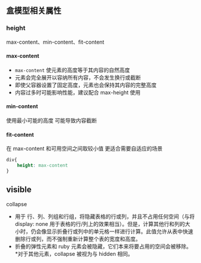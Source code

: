 ## 盒模型相关属性

### height
max-content、min-content、fit-content
#### max-content
- `max-content` 使元素的高度等于其内容的自然高度
- 元素会完全展开以容纳所有内容，不会发生换行或截断
- 即使父容器设置了固定高度，元素也会保持其内容的完整高度
- 内容过多时可能影响性能，建议配合 max-height 使用
#### min-content
使用最小可能的高度
可能导致内容截断
#### fit-content
在 max-content 和可用空间之间取较小值
更适合需要自适应的场景

```css
div{
    height: max-content
}
```


## visible
collapse
* 用于 <table> 行、列、列组和行组，将隐藏表格的行或列，并且不占用任何空间（与将 display: none 用于表格的行/列上的效果相当）。但是，计算其他行和列的大小时，仍会像显示折叠行或列中的单元格一样进行计算。此值允许从表中快速删除行或列，而不强制重新计算整个表的宽度和高度。
* 折叠的弹性元素和 ruby 元素会被隐藏，它们本来将要占用的空间会被移除。
*对于其他元素，collapse 被视为与 hidden 相同。